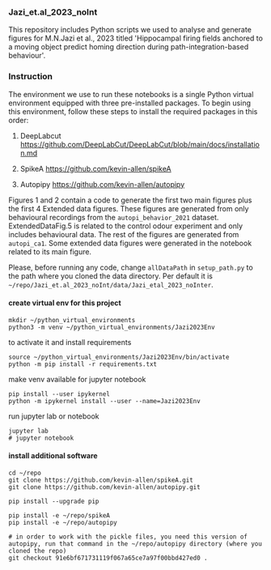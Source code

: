 ### Jazi_et.al_2023_noInt

This repository includes Python scripts we used to analyse and generate figures for M.N.Jazi et al., 2023 titled 'Hippocampal firing fields anchored to a moving object predict homing direction during path-integration-based behaviour'. 

### Instruction

The environment we use to run these notebooks is a single Python virtual environment equipped with three pre-installed packages. To begin using this environment, follow these steps to install the required packages in this order:

1. DeepLabcut https://github.com/DeepLabCut/DeepLabCut/blob/main/docs/installation.md

2. SpikeA https://github.com/kevin-allen/spikeA

3. Autopipy https://github.com/kevin-allen/autopipy

Figures 1 and 2 contain a code to generate the first two main figures plus the first 4 Extended data figures. These figures are generated from only behavioural recordings from the ```autopi_behavior_2021``` dataset. ExtendedDataFig.5 is related to the control odour experiment and only includes behavioural data. The rest of the figures are generated from ```autopi_ca1```. Some extended data figures were generated in the notebook related to its main figure.

Please, before running any code, change ```allDataPath``` in ```setup_path.py``` to the path where you cloned the data directory.
Per default it is ```~/repo/Jazi_et.al_2023_noInt/data/Jazi_etal_2023_noInter```.


#### create virtual env for this project

```
mkdir ~/python_virtual_environments
python3 -m venv ~/python_virtual_environments/Jazi2023Env
```

to activate it and install requirements
```
source ~/python_virtual_environments/Jazi2023Env/bin/activate
python -m pip install -r requirements.txt
```

make venv available for jupyter notebook
```
pip install --user ipykernel
python -m ipykernel install --user --name=Jazi2023Env
```

run jupyter lab or notebook
```
jupyter lab
# jupyter notebook
```

#### install additional software

```
cd ~/repo
git clone https://github.com/kevin-allen/spikeA.git
git clone https://github.com/kevin-allen/autopipy.git

pip install --upgrade pip

pip install -e ~/repo/spikeA
pip install -e ~/repo/autopipy

# in order to work with the pickle files, you need this version of autopipy, run that command in the ~/repo/autopipy directory (where you cloned the repo)
git checkout 91e6bf671731119f067a65ce7a97f00bbd427ed0 .

```
